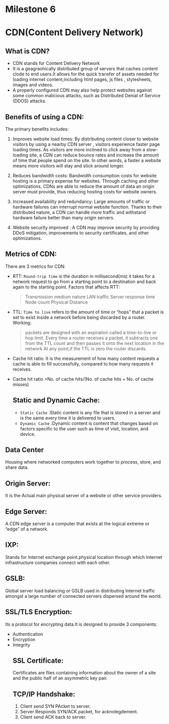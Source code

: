 # Milestone 6
# CDN(Content Delivery Network)
## What is CDN?
- CDN stands for Content Delivery Network
- It is a geagraohically distributed group of servers that caches content clode to end users.It allows for the quick transfer of assets needed for loading internet content,including html pages, js files , stylesheets, images and videos.
- A properly configured CDN may also help protect websites against some common malicious attacks, such as Distributed Denial of Service (DDOS) attacks.
## Benefits of using a CDN:
The primary benefits includes:
1. Improves website load times:
  By distributing content closer to website visitors by using a nearby CDN server , visitors experience faster page loading times. As visitors are more inclined to click away from a slow-loading site, a CDN can reduce bounce rates and increase the amount of time that people spend on the site. In other words, a faster a website means more visitors will stay and stick around longer.

2. Reduces bandwidth costs:
   Bandwidth consumption costs for website hosting is a primary expense for websites. Through caching and other optimizations, CDNs are able to reduce the amount of data an origin server must provide, thus reducing hosting costs for website owners.
   
3. Increased availability and redundancy:
  Large amounts of traffic or hardware failures can interrupt normal website function. Thanks to their distributed nature, a CDN can handle more traffic and withstand hardware failure better than many origin servers.
4. Website security improved :
  A CDN may improve security by providing DDoS mitigation, improvements to security certificates, and other optimizations.

## Metrics of CDN:
There are 3 metrics for CDN:
- RTT:
  `Round-trip time` is the duration in millisecond(ms) it takes for a network request to go from a starting point to a destination and back again to the starting point.
  Factors that affects RTT:
    >Transmission medium nature
    >LAN traffic
    >Server response time
    >Node count
    >Physical Distance

- TTL:
  `Time to live`  refers to the amount of time or “hops” that a packet is set to exist inside a network before being discarded by a router.
  Working:
   >packets are designed with an expiration called a time-to-live or hop limit.
   >Every time a router receives a packet, it subtracts one from the TTL count and then passes it onto the next location in the network
   >At any point,if the TTL is zero the router discards.

- Cache hit ratio: It is the measurement of how many content requests a cache is able to fill successfully, compared to how many requests it receives.

- Cache hit ratio =No. of cache hits/(No. of cache hits + No. of cache misses)

  ## Static and Dynamic Cache:
  - `Static Cache` :Static content is any file that is stored in a server and is the same every time it is delivered to users.
  - `Dynamic Cache` :Dynamic content is content that changes based on factors specific to the user such as time of visit, location, and device.

## Data Center
Housing where networked computers work together to process, store, and share data.

## Origin Server:
It is the Actual main physical server of a website or other service providers.

## Edge Server:
A CDN edge server is a computer that exists at the logical extreme or “edge” of a network.

## IXP:
Stands for Internet exchange point.physical location through which Internet infrastructure companies connect with each other.

## GSLB:
Global server load balancing or GSLB used in distributing Internet traffic amongst a large number of connected servers dispersed around the world.

## SSL/TLS Encryption:
Its a protocol for encrypting data.It is designed to provide 3 components:
- Authentication
- Encryption
- Integrity
  ## SSL Certificate:
  Certificates are files containing information about the owner of a site and the public half of an asymmetric key pair.
  ## TCP/IP Handshake:
  1. Client send SYN PAcket to server.
  2. Server Responds SYN/ACK packet, for acknolegdement.
  3. Client send ACK back to server.
   
